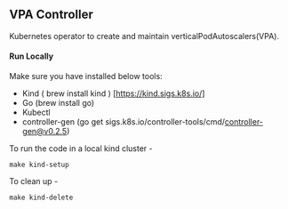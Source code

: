 ## VPA  Controller

Kubernetes operator to create and maintain verticalPodAutoscalers(VPA).


#### Run Locally

Make sure you have installed below tools:

* Kind ( brew install kind ) [https://kind.sigs.k8s.io/]
* Go (brew install go)
* Kubectl
* controller-gen (go get sigs.k8s.io/controller-tools/cmd/controller-gen@v0.2.5)

To run the code in a local kind cluster -

```shell
make kind-setup
```

To clean up -

```shell
make kind-delete
```
